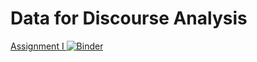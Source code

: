 # Data for Discourse Analysis


[Assignment I ![Binder](https://mybinder.org/badge_logo.svg)](https://mybinder.org/v2/gh/marcus-dislab/Data-for-Discourse-Analysis/main?urlpath=%2Ftree%2FAssignment%2520I%2F)
